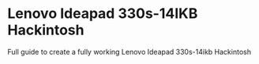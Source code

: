 # Lenovo Ideapad 330s-14IKB Hackintosh
Full guide to create a fully working Lenovo Ideapad 330s-14ikb Hackintosh
